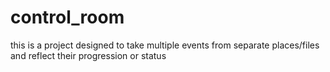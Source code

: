 # control_room
this is a project designed to take multiple events from separate places/files and reflect their progression or status
